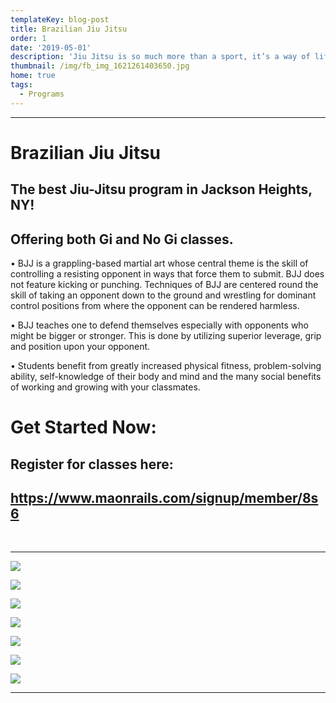 ```yaml
---
templateKey: blog-post
title: Brazilian Jiu Jitsu
order: 1
date: '2019-05-01'
description: 'Jiu Jitsu is so much more than a sport, it’s a way of life.'
thumbnail: /img/fb_img_1621261403650.jpg
home: true
tags:
  - Programs
---
```

- - -

# Brazilian Jiu Jitsu

## The best Jiu-Jitsu program in Jackson Heights, NY!

## Offering both Gi and No Gi classes.

• BJJ is a grappling-based martial art whose central theme is the skill of controlling a resisting opponent in ways that force them to submit. BJJ does not feature kicking or punching. Techniques of BJJ are centered round the skill of taking an opponent down to the ground and wrestling for dominant control positions from where the opponent can be rendered harmless.

• BJJ teaches one to defend themselves especially with opponents who might be bigger or stronger. This is done by utilizing superior leverage, grip and position upon your opponent.

• Students benefit from greatly increased physical fitness, problem-solving ability, self-knowledge of their body and mind and the many social benefits of working and growing with your classmates.

# Get Started Now:

## Register for classes here:

## <https://www.maonrails.com/signup/member/8s6>

<br>

- - -

![](/img/dsc01230.jpg)

![](/img/dsc06340.jpg)

![](/img/dsc06199.jpg)

![](/img/dsc00104.jpg)

![](/img/dsc06416.jpg)

![](/img/dsc01225.jpg)

![](/img/dsc07857.jpg)

- - -

